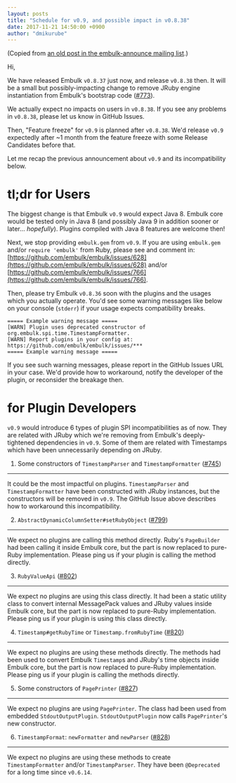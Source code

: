 ```yaml
---
layout: posts
title: "Schedule for v0.9, and possible impact in v0.8.38"
date: 2017-11-21 14:50:00 +0900
author: "dmikurube"
---
```


(Copied from [an old post in the embulk-announce mailing list](https://groups.google.com/d/msg/embulk-announce/vj33_9uc75U/jVAL376aCAAJ).)

Hi,

We have released Embulk `v0.8.37` just now, and release `v0.8.38` then. It will be a small but possibly-impacting change to remove JRuby engine instantiation from Embulk's bootstrap code ([#773](https://github.com/embulk/embulk/pull/773)).

We actually expect no impacts on users in `v0.8.38`. If you see any problems in `v0.8.38`, please let us know in GitHub Issues.

Then, "Feature freeze" for `v0.9` is planned after `v0.8.38`. We'd release `v0.9` expectedly after ~1 month from the feature freeze with some Release Candidates before that.

Let me recap the previous announcement about `v0.9` and its incompatibility below.

tl;dr for Users
================

The biggest change is that Embulk `v0.9` would expect Java 8. Embulk core would be tested only in Java 8 (and possibly Java 9 in addition sooner or later... *hopefully*). Plugins compiled with Java 8 features are welcome then!

Next, we stop providing `embulk.gem` from `v0.9`. If you are using `embulk.gem` and/or `require 'embulk'` from Ruby, please see and comment in: [https://github.com/embulk/embulk/issues/628](https://github.com/embulk/embulk/issues/628) and/or [https://github.com/embulk/embulk/issues/766](https://github.com/embulk/embulk/issues/766).

Then, please try Embulk `v0.8.36` soon with the plugins and the usages which you actually operate. You'd see some warning messages like below on your console (`stderr`) if your usage expects compatibility breaks.

```
===== Example warning message =====
[WARN] Plugin uses deprecated constructor of org.embulk.spi.time.TimestampFormatter.
[WARN] Report plugins in your config at: https://github.com/embulk/embulk/issues/***
===== Example warning message =====
```

If you see such warning messages, please report in the GitHub Issues URL in your case. We'd provide how to workaround, notify the developer of the plugin, or reconsider the breakage then.

for Plugin Developers
======================

`v0.9` would introduce 6 types of plugin SPI incompatibilities as of now. They are related with JRuby which we're removing from Embulk's deeply-tightened dependencies in `v0.9`. Some of them are related with Timestamps which have been unnecessarily depending on JRuby.

1) Some constructors of `TimestampParser` and `TimestampFormatter` ([#745](https://github.com/embulk/embulk/issues/745))
-------------------------------------------------------------------------------------------------------------------------

It could be the most impactful on plugins. `TimestampParser` and `TimestampFormatter` have been constructed with JRuby instances, but the constructors will be removed in `v0.9`. The GitHub Issue above describes how to workaround this incompatibility.

2) `AbstractDynamicColumnSetter#setRubyObject` ([#799](https://github.com/embulk/embulk/issues/799))
-----------------------------------------------------------------------------------------------------

We expect no plugins are calling this method directly. Ruby's `PageBuilder` had been calling it inside Embulk core, but the part is now replaced to pure-Ruby implementation. Please ping us if your plugin is calling the method directly.

3) `RubyValueApi` ([#802](https://github.com/embulk/embulk/issues/802))
------------------------------------------------------------------------

We expect no plugins are using this class directly. It had been a static utility class to convert internal MessagePack values and JRuby values inside Embulk core, but the part is now replaced to pure-Ruby implementation. Please ping us if your plugin is using this class directly.

4) `Timestamp#getRubyTime` or `Timestamp.fromRubyTime` ([#820](https://github.com/embulk/embulk/issues/820))
-------------------------------------------------------------------------------------------------------------

We expect no plugins are using these methods directly. The methods had been used to convert Embulk `Timestamp`s and JRuby's time objects inside Embulk core, but the part is now replaced to pure-Ruby implementation. Please ping us if your plugin is calling the methods directly.

5) Some constructors of `PagePrinter` ([#827](https://github.com/embulk/embulk/issues/827))
--------------------------------------------------------------------------------------------

We expect no plugins are using `PagePrinter`. The class had been used from embedded `StdoutOutputPlugin`. `StdoutOutputPlugin` now calls `PagePrinter`'s new constructor.

6) `TimestampFormat`: `newFormatter` and `newParser` ([#828](https://github.com/embulk/embulk/issues/828))
-----------------------------------------------------------------------------------------------------------

We expect no plugins are using these methods to create `TimestampFormatter` and/or `TimestampParser`. They have been `@Deprecated` for a long time since `v0.6.14`.
